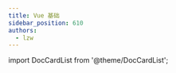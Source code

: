 ```yaml
---
title: Vue 基础
sidebar_position: 610
authors:
  - lzw
---
```


import DocCardList from '@theme/DocCardList';

<DocCardList />
